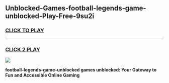 
## Unblocked-Games-football-legends-game-unblocked-Play-Free-9su2i
<h3>
<a href="https://premium76.site?title=football-legends-game-unblocked&ref=18A1">CLICK TO PLAY</a></h3>
<hr>

<h3>
<a href="https://premium76.site?title=football-legends-game-unblocked&ref=18A1">CLICK 2 PLAY</a>
  
</h3>

<a href="https://premium76.site?title=football-legends-game-unblocked&ref=18A1"><img src="https://clearcache.store/games.png"></a>


**football-legends-game-unblocked games unblocked: Your Gateway to Fun and Accessible Online Gaming**
